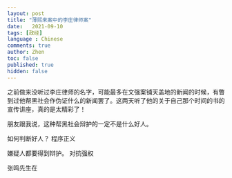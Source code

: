 ```yaml
---
layout: post
title: "薄熙来案中的李庄律师案"
date:   2021-09-10
tags: [政经]
language : Chinese
comments: true
author: Zhen
toc: false
published: true
hidden: false
---
```

之前做来没听过李庄律师的名字，可能最多在文强案铺天盖地的新闻的时候，有瞥到过他帮黑社会作伪证什么的新闻罢了。这两天听了他的关于自己那个时间的书的宣传讲座，真的是太精彩了！


朋友跟我说，这种帮黑社会辩护的一定不是什么好人。

如何判断好人？
程序正义

嫌疑人都要得到辩护。
对抗强权

张鸣先生在
<!--stackedit_data:
eyJoaXN0b3J5IjpbLTExOTMzNDMyMzFdfQ==
-->